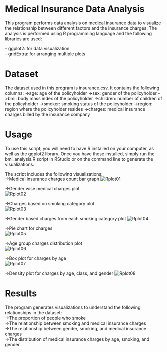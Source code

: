 # Medical Insurance Data Analysis

This program performs data analysis on medical insurance data to visualize the relationship between different factors and the insurance charges. The analysis is performed using R programming language and the following libraries are used:

\- ggplot2: for data visualization  
\- gridExtra: for arranging multiple plots

# Dataset

The dataset used in this program is insurance.csv. It contains the following columns:
->age: age of the policyholder
->sex: gender of the policyholder
->bmi: body mass index of the policyholder
->children: number of children of the policyholder
->smoker: smoking status of the policyholder
->region: region where the policyholder resides
->charges: medical insurance charges billed by the insurance company

# Usage

To use this script, you will need to have R installed on your computer, as well as the ggplot2 library. Once you have these installed, simply run the bmi_analysis.R script in RStudio or on the command line to generate the visualizations.

The script includes the following visualizations:  
->Medical insurance charges count bar graph
![Rplot01](https://user-images.githubusercontent.com/114388128/221771623-06850793-a9ef-4bf7-b848-8aaab367e6d7.png) 

->Gender wise medical charges plot                           
![Rplot02](https://user-images.githubusercontent.com/114388128/221771972-f4309986-cdd6-4a09-b9f7-740a46dcdcde.png)  

->Charges based on smoking category plot  
![Rplot03](https://user-images.githubusercontent.com/114388128/221771979-92fef633-c552-4700-8c1a-df244813abe6.png)  

->Gender based charges from each smoking category plot
![Rplot04](https://user-images.githubusercontent.com/114388128/221771980-4440c1f3-3032-4660-b768-84cc171ac863.png)  

->Pie chart for charges  
![Rplot05](https://user-images.githubusercontent.com/114388128/221771982-dba2a8de-df52-4ee5-833f-8ec5b8953483.png)  

->Age group charges distribution plot  
![Rplot06](https://user-images.githubusercontent.com/114388128/221771983-bf21f62d-ef3a-49fc-a75d-6f44a506f75b.png)  

->Box plot for charges by age  
![Rplot07](https://user-images.githubusercontent.com/114388128/221771986-5d03ace0-41db-4914-94e6-0783bcecc286.png)  

->Density plot for charges by age, class, and gender
![Rplot08](https://user-images.githubusercontent.com/114388128/221771989-1f6e8216-430c-432c-8a76-3e93fba0e8df.png)  

# Results

The program generates visualizations to understand the following relationships in the dataset:  
->The proportion of people who smoke  
->The relationship between smoking and medical insurance charges  
->The relationship between gender, smoking, and medical insurance charges  
->The distribution of medical insurance charges by age, smoking, and gender  
